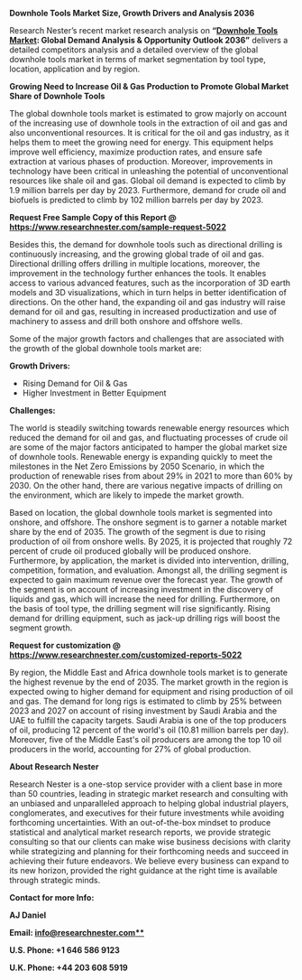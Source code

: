 ﻿**Downhole Tools Market Size, Growth Drivers and Analysis 2036**

Research Nester’s recent market research analysis on **“[Downhole Tools Market](https://www.researchnester.com/reports/downhole-tools-market/5022): Global Demand Analysis & Opportunity Outlook 2036”** delivers a detailed competitors analysis and a detailed overview of the global downhole tools market in terms of market segmentation by tool type, location, application and by region. 

**Growing Need to Increase Oil & Gas Production to Promote Global Market Share of Downhole Tools** 

The global downhole tools market is estimated to grow majorly on account of the increasing use of downhole tools in the extraction of oil and gas and also unconventional resources. It is critical for the oil and gas industry, as it helps them to meet the growing need for energy. This equipment helps improve well efficiency, maximize production rates, and ensure safe extraction at various phases of production.  Moreover, improvements in technology have been critical in unleashing the potential of unconventional resources like shale oil and gas. Global oil demand is expected to climb by 1.9 million barrels per day by 2023. Furthermore, demand for crude oil and biofuels is predicted to climb by 102 million barrels per day by 2023. 

**Request Free Sample Copy of this Report @ <https://www.researchnester.com/sample-request-5022>** 

Besides this, the demand for downhole tools such as directional drilling is continuously increasing, and the growing global trade of oil and gas. Directional drilling offers drilling in multiple locations, moreover, the improvement in the technology further enhances the tools. It enables access to various advanced features, such as the incorporation of 3D earth models and 3D visualizations, which in turn helps in better identification of directions. On the other hand, the expanding oil and gas industry will raise demand for oil and gas, resulting in increased productization and use of machinery to assess and drill both onshore and offshore wells.

Some of the major growth factors and challenges that are associated with the growth of the global downhole tools market are:

**Growth Drivers:**

- Rising Demand for Oil & Gas
- Higher Investment in Better Equipment

**Challenges:**

The world is steadily switching towards renewable energy resources which reduced the demand for oil and gas, and fluctuating processes of crude oil are some of the major factors anticipated to hamper the global market size of downhole tools. Renewable energy is expanding quickly to meet the milestones in the Net Zero Emissions by 2050 Scenario, in which the production of renewable rises from about 29% in 2021 to more than 60% by 2030. On the other hand, there are various negative impacts of drilling on the environment, which are likely to impede the market growth. 

Based on location, the global downhole tools market is segmented into onshore, and offshore. The onshore segment is to garner a notable market share by the end of 2035. The growth of the segment is due to rising production of oil from onshore wells. By 2025, it is projected that roughly 72 percent of crude oil produced globally will be produced onshore. Furthermore, by application, the market is divided into intervention, drilling, competition, formation, and evaluation. Amongst all, the drilling segment is expected to gain maximum revenue over the forecast year. The growth of the segment is on account of increasing investment in the discovery of liquids and gas, which will increase the need for drilling. Furthermore, on the basis of tool type, the drilling segment will rise significantly. Rising demand for drilling equipment, such as jack-up drilling rigs will boost the segment growth. 

**Request for customization @ <https://www.researchnester.com/customized-reports-5022>** 

By region, the Middle East and Africa downhole tools market is to generate the highest revenue by the end of 2035. The market growth in the region is expected owing to higher demand for equipment and rising production of oil and gas. The demand for long rigs is estimated to climb by 25% between 2023 and 2027 on account of rising investment by Saudi Arabia and the UAE to fulfill the capacity targets. Saudi Arabia is one of the top producers of oil, producing 12 percent of the world's oil (10.81 million barrels per day). Moreover, five of the Middle East's oil producers are among the top 10 oil producers in the world, accounting for 27% of global production.

<a name="_hlk170730016"></a>**About Research Nester**

Research Nester is a one-stop service provider with a client base in more than 50 countries, leading in strategic market research and consulting with an unbiased and unparalleled approach to helping global industrial players, conglomerates, and executives for their future investments while avoiding forthcoming uncertainties. With an out-of-the-box mindset to produce statistical and analytical market research reports, we provide strategic consulting so that our clients can make wise business decisions with clarity while strategizing and planning for their forthcoming needs and succeed in achieving their future endeavors. We believe every business can expand to its new horizon, provided the right guidance at the right time is available through strategic minds.

**Contact for more Info:**

**AJ Daniel**

**Email: [info@researchnester.com**](mailto:info@researchnester.com)**

**U.S. Phone: +1 646 586 9123** 

**U.K. Phone: +44 203 608 5919**
